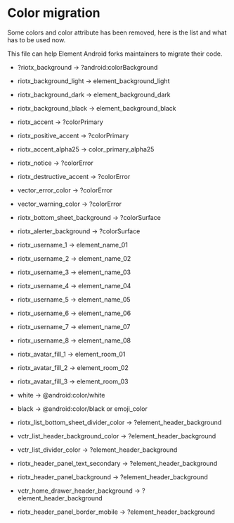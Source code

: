 # Color migration

Some colors and color attribute has been removed, here is the list and what has to be used now.

This file can help Element Android forks maintainers to migrate their code.

- ?riotx_background -> ?android:colorBackground
- riotx_background_light -> element_background_light
- riotx_background_dark -> element_background_dark
- riotx_background_black -> element_background_black

- riotx_accent -> ?colorPrimary
- riotx_positive_accent -> ?colorPrimary
- riotx_accent_alpha25 -> color_primary_alpha25
- riotx_notice -> ?colorError
- riotx_destructive_accent -> ?colorError
- vector_error_color -> ?colorError
- vector_warning_color -> ?colorError

- riotx_bottom_sheet_background -> ?colorSurface
- riotx_alerter_background -> ?colorSurface

- riotx_username_1 -> element_name_01
- riotx_username_2 -> element_name_02
- riotx_username_3 -> element_name_03
- riotx_username_4 -> element_name_04
- riotx_username_5 -> element_name_05
- riotx_username_6 -> element_name_06
- riotx_username_7 -> element_name_07
- riotx_username_8 -> element_name_08

- riotx_avatar_fill_1 -> element_room_01
- riotx_avatar_fill_2 -> element_room_02
- riotx_avatar_fill_3 -> element_room_03

- white -> @android:color/white
- black -> @android:color/black or emoji_color

- riotx_list_bottom_sheet_divider_color -> ?element_header_background
- vctr_list_header_background_color -> ?element_header_background
- vctr_list_divider_color -> ?element_header_background
- riotx_header_panel_text_secondary -> ?element_header_background
- riotx_header_panel_background -> ?element_header_background
- vctr_home_drawer_header_background -> ?element_header_background
- riotx_header_panel_border_mobile -> ?element_header_background
